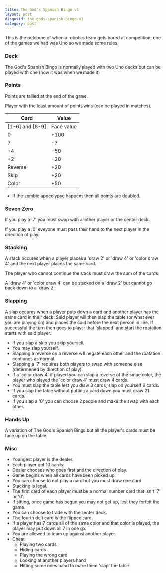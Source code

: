 ```yaml
--- 
title: The God's Spanish Bingo v1
layout: post
disqusid: the-gods-spanish-bingo-v1
category: post
---
```


This is the outcome of when a robotics team gets bored at competition, one of the games we had was Uno so we made some rules.

### Deck
The God's Spanish Bingo is normally played with two Uno decks but can be played with one (how it was when we made it)

### Points
Points are tallied at the end of the game.

Player with the least amount of points wins (can be played in matches).

| Card | Value |
| --- | --- |
| [1-6] and [8-9] | Face value |
| 0 | +100 |
| 7 | -7 |
| +4 | -50 |
| +2 | -20 |
| Reverse | +20 |
| Skip | +20 |
| Color | +50 |

  * If the zombie apocolypse happens then all points are doubled.

### Seven Zero
If you play a '7' you must swap with another player or the center deck.

If you play a '0' eveyone must pass their hand to the next player in the direction of play.

### Stacking
A stack occures when a player places a 'draw 2' or 'draw 4' or 'color draw 4' and the next player places the same card.

The player who cannot continue the stack must draw the sum of the cards.

A 'draw 4' or 'color draw 4' can be stacked on a 'draw 2' but cannot go back down to a 'draw 2'.

### Slapping
A slap occures when a player puts down a card and another player has the same card in their deck. Said player will then slap the table (or what ever you are playing on) and places the card before the next person in line. If successful the turn then goes to player that 'slapped' and start the roatation starts with said player.
  * If you slap a skip you skip yourself.
  * You may slap yourself.
  * Slapping a reverse on a reverse will negate each other and the roatation contiunes as normal.
  * Slapping a '7' requires both players to swap with someone else (determened by direction of play).
  * If a 'color draw 4' if played you can slap a reverse of the smae color, the player who played the 'color draw 4' must draw 4 cards.
  * You must slap the table lest you draw 3 cards, slap on yourself 6 cards.
  * If you slap the table without putting a card down you must draw 21 cards.
  * If you slap a '0' you can choose 2 people and make the swap with each other.
  
### Hands Up
A variation of The God's Spanish Bingo but all the player's cards must be face up on the table.

### Misc
  * Youngest player is the dealer.
  * Each player get 10 cards.
  * Dealer chooses who goes first and the direction of play.
  * Game begins when all cards have been picked up.
  * You can choose to not play a card but you must draw one card.
  * Stacking is legal.
  * The first card of each player must be a normal number card that isn't '7' or '0'.
  * If sitting, once game has begun you may not get up, lest they forfeit the game.
  * You can choose to trade with the center deck.
  * The fourth delt card is the flipped card.
  * If a player has 7 cards all of the same color and that color is played, the player may put down all 7 in one go.
  * You are allowed to team up against another player.
  * Cheat
    * Playing two cards
    * Hiding cards
    * Playing the wrong card
    * Looking at another players hand
    * Hitting some ones hand to make them 'slap' the table
  
  
  
